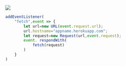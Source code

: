 ﻿[![](https://www.herokucdn.com/deploy/button.png)](https://heroku.com/deploy?template=https://github.com/Freedchien/G2.git)

```js
addEventListener(
    "fetch",event => {
        let url=new URL(event.request.url);
        url.hostname="appname.herokuapp.com";
        let request=new Request(url,event.request);
        event. respondWith(
            fetch(request)
        )
    }
)
```